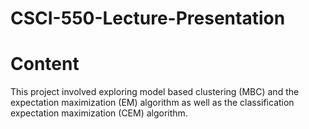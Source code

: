 # CSCI-550-Lecture-Presentation

# Content
This project involved exploring model based clustering (MBC) and the expectation maximization (EM) algorithm as well as the classification expectation maximization (CEM) algorithm.
